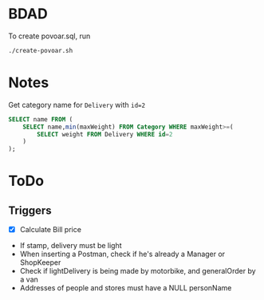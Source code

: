 # BDAD

To create povoar.sql, run
```bash
./create-povoar.sh
```

# Notes

Get category name for `Delivery` with `id=2`
```sql
SELECT name FROM (
    SELECT name,min(maxWeight) FROM Category WHERE maxWeight>=(
        SELECT weight FROM Delivery WHERE id=2
    )
);
```

# ToDo
## Triggers

- [x] Calculate Bill price
- If stamp, delivery must be light
- When inserting a Postman, check if he's already a Manager or ShopKeeper
- Check if lightDelivery is being made by motorbike, and generalOrder by a van
- Addresses of people and stores must have a NULL personName
